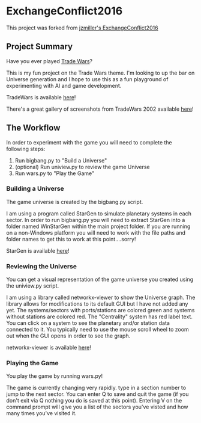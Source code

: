 # ExchangeConflict2016
This project was forked from [jzmiller's ExchangeConflict2016](https://github.com/jzmiller1/ExchangeConflict2016)
## Project Summary
Have you ever played [Trade Wars](https://en.wikipedia.org/wiki/Trade_Wars "Trade Wars Wiki")?  

This is my fun project on the Trade Wars theme.  I'm looking to up the bar on Universe generation 
and I hope to use this as a fun playground of experimenting with AI and game development.

TradeWars is available [here](http://www.eisonline.com/ "EIS")!  

There's a great gallery of screenshots from TradeWars 2002 available [here](http://www.mobygames.com/game/dos/trade-wars-2002/screenshots "TradeWars 2002 Gallery")!  

## The Workflow
In order to experiment with the game you will need to complete the following steps:

1. Run bigbang.py to "Build a Universe"
2. (optional) Run uniview.py to review the game Universe
3. Run wars.py to "Play the Game"

### Building a Universe
The game universe is created by the bigbang.py script.  

I am using a program called StarGen to simulate planetary systems in each sector.  In order to run bigbang.py you will need to extract StarGen into a folder named WinStarGen within the main project folder.  If you are running on a non-Windows platform you will need to work with the file paths and folder names to get this to work at this point....sorry!

StarGen is available [here](http://www.eldacur.com/~brons/NerdCorner/StarGen/StarGen.html "StarGen")!

### Reviewing the Universe
You can get a visual representation of the game universe you created using the uniview.py script.  

I am using a library called networkx-viewer to show the Universe graph.  The library allows for modifications to its default GUI but I have not added any yet.  The systems/sectors with ports/stations are colored green and systems without stations are colored red.  The "Centrality" system has red label text.  You can click on a system to see the planetary and/or station data connected to it.  You typically need to use the mouse scroll wheel to zoom out when the GUI opens in order to see the graph.    

networkx-viewer is available [here](https://github.com/jsexauer/networkx_viewer "networkx-voewer")!

### Playing the Game
You play the game by running wars.py!

The game is currently changing very rapidly.  type in a section number to jump to the next sector.  You can enter Q to save and quit the game (if you don't exit via Q nothing you do is saved at this point).  Entering V on the command prompt will give you a list of the sectors you've visted and how many times you've visited it.
